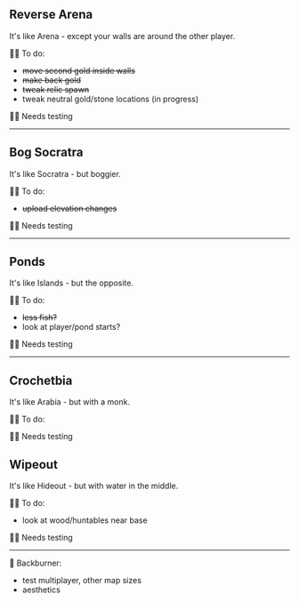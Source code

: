 ## Reverse Arena
It's like Arena - except your walls are around the other player.

👨‍🔧 To do: 
- ~~move second gold inside walls~~
- ~~make back gold~~
- ~~tweak relic spawn~~
- tweak neutral gold/stone locations (in progress)

👩‍🔬 Needs testing

---

## Bog Socratra
It's like Socratra - but boggier.

👨‍🔧 To do: 
- ~~upload elevation changes~~

👩‍🔬 Needs testing

----

## Ponds
It's like Islands - but the opposite. 

👨‍🔧 To do: 
- ~~less fish?~~
- look at player/pond starts? 

👩‍🔬 Needs testing

---

## Crochetbia
It's like Arabia - but with a monk. 

👨‍🔧 To do: 

👩‍🔬 Needs testing

## Wipeout
It's like Hideout - but with water in the middle. 

👨‍🔧 To do: 
- look at wood/huntables near base

👩‍🔬 Needs testing

---

🤷 Backburner:

- test multiplayer, other map sizes
- aesthetics
